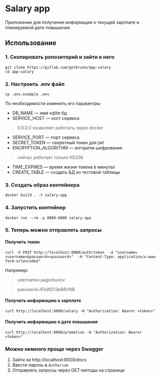 # Salary app
Приложение для получения информации о текущей зарплате и планируемой дате повышения

## Использование

### 1. Скопировать репозиторий и зайти в него

```
git clone https://gitlab.com/gorbruno/app-salary
cd app-salary
```

### 2. Настроить .env файл

```
cp .env.example .env
```
По необходимости изменить его параметры:
* DB_NAME — имя sqlite бд
* SERVICE_HOST — хост сервиса 
> 0.0.0.0 позволяет работать через docker
* SERVICE_PORT — порт сервиса
* SECRET_TOKEN — секретный токен для jwt
* ENCRYPTION_ALGORITHM — алгоритм шифрования
> сейчас работает только HS256
* TIME_EXPIRES — время жизни токена в минутах
* CREATE_TABLE — создать БД из тестовой таблицы

### 3. Создать образ контейнера
```
docker build . -t salary-app

```
### 4. Запустить контейнер
```
docker run --rm -p 8000:8000 salary-app 
```

### 5. Теперь можно отправлять запросы

#### Получить токен
```
curl -X POST http://localhost:8000/auth/token  -d "username=<username>&password=<password>"  -H "Content-Type: application/x-www-form-urlencoded"
```

Например:

> username=aagorbunov

> password=IFkWD13e88VNB

#### Получить информацию о зарплате
```
curl http://localhost:8000/salary -H "Authorization: Bearer <token>"
```

#### Получить информацию о дате повышения
```
curl http://localhost:8000/promotion -H "Authorization: Bearer <token>"
```

### Можно немного проще через Swagger

1) Зайти на http://localhost:8000/docs
2) Ввести пароль в `Authorize`
3) Отправлять запросы через GET-методы на странице

